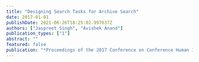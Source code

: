 ```yaml
---
title: "Designing Search Tasks for Archive Search"
date: 2017-01-01
publishDate: 2021-06-26T18:25:02.997637Z
authors: ["Jaspreet Singh", "Avishek Anand"]
publication_types: ["1"]
abstract: ""
featured: false
publication: "*Proceedings of the 2017 Conference on Conference Human Information Interaction and Retrieval*"
---
```


